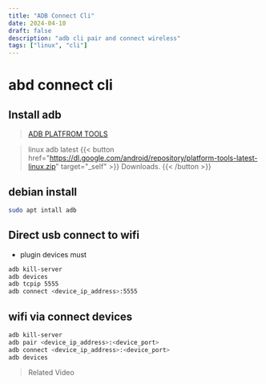 ```yaml
---
title: "ADB Connect Cli"
date: 2024-04-10
draft: false
description: "adb cli pair and connect wireless"
tags: ["linux", "cli"]
---
```



# abd connect  cli

## Install adb

> [ADB PLATFROM TOOLS](https://developer.android.com/tools/releases/platform-tools")

> linux adb latest
{{< button href="https://dl.google.com/android/repository/platform-tools-latest-linux.zip" target="_self" >}}
Downloads.
{{< /button >}}

## debian install 

```bash 
sudo apt intall adb
```

## Direct usb connect to wifi

- plugin devices must

```bash
adb kill-server
adb devices
adb tcpip 5555
adb connect <device_ip_address>:5555
```


## wifi via connect devices


```bash
adb kill-server 
adb pair <device_ip_address>:<device_port> 
adb connect <device_ip_address>:<device_port> 
adb devices
``` 





> Related Video

